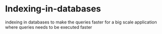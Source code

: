 # Indexing-in-databases
indexing in databases to make the queries faster for a big scale application where queries needs to be executed faster

